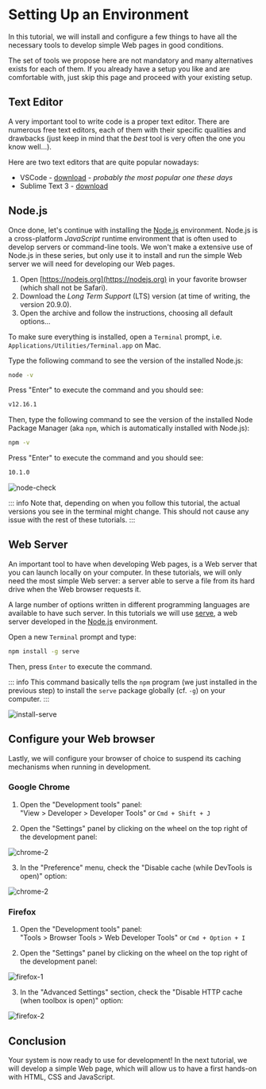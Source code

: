 # Setting Up an Environment

In this tutorial, we will install and configure a few things to have all the necessary tools to develop simple Web pages in good conditions.

The set of tools we propose here are not mandatory and many alternatives exists for each of them. If you already have a setup you like and are comfortable with, just skip this page and proceed with your existing setup.

## Text Editor

A very important tool to write code is a proper text editor. There are numerous free text editors, each of them with their specific qualities and drawbacks (just keep in mind that the _best_ tool is very often the one you know well...).

Here are two text editors that are quite popular nowadays:

- VSCode - [download](https://code.visualstudio.com/) - _probably the most popular one these days_
- Sublime Text 3 - [download](https://sublimetext.com/3)

## Node.js

Once done, let's continue with installing the [Node.js](https://nodejs.org/) environment. Node.js is a cross-platform _JavaScript_ runtime environment that is often used to develop servers or command-line tools. We won't make a extensive use of Node.js in these series, but only use it to install and run the simple Web server we will need for developing our Web pages.

1. Open [https://nodejs.org](https://nodejs.org) in your favorite browser (which shall not be Safari).
2. Download the _Long Term Support_ (LTS) version (at time of writing, the version 20.9.0).
3. Open the archive and follow the instructions, choosing all default options...

To make sure everything is installed, open a `Terminal` prompt, i.e. `Applications/Utilities/Terminal.app` on Mac.

Type the following command to see the version of the installed Node.js:

```sh
node -v
```

Press "Enter" to execute the command and you should see:

```sh
v12.16.1
```

Then, type the following command to see the version of the installed Node Package Manager (aka `npm`, which is automatically installed with Node.js):

```sh
npm -v
```

Press "Enter" to execute the command and you should see:

```sh
10.1.0
```

![node-check](../assets/setting-up-environment/node-check.png)

::: info
Note that, depending on when you follow this tutorial, the actual versions you see in the terminal might change. This should not cause any issue with the rest of these tutorials.
:::

## Web Server

An important tool to have when developing Web pages, is a Web server that you can launch locally on your computer. In these tutorials, we will only need the most simple Web server: a server able to serve a file from its hard drive when the Web browser requests it.

A large number of options written in different programming languages are available to have such server. In this tutorials we will use [serve](https://www.npmjs.com/package/serve), a web server developed in the [Node.js](https://nodejs.org/) environment.

Open a new `Terminal` prompt and type:

```sh
npm install -g serve
```

Then, press `Enter` to execute the command.

::: info
This command basically tells the `npm` program (we just installed in the previous step) to install the `serve` package globally (cf. `-g`) on your computer.
:::

![install-serve](../assets/setting-up-environment/install-serve.png)

## Configure your Web browser

Lastly, we will configure your browser of choice to suspend its caching mechanisms when running in development.

### Google Chrome

1. Open the "Development tools" panel:  
"View > Developer > Developer Tools" or `Cmd + Shift + J`

2. Open the "Settings" panel by clicking on the wheel on the top right of the development panel:

![chrome-2](../assets/setting-up-environment/chrome-1.png)

3. In the "Preference" menu, check the "Disable cache (while DevTools is open)" option:

![chrome-2](../assets/setting-up-environment/chrome-2.png)

### Firefox

1. Open the "Development tools" panel:  
"Tools > Browser Tools > Web Developer Tools" or `Cmd + Option + I`

2. Open the "Settings" panel by clicking on the wheel on the top right of the development panel:

![firefox-1](../assets/setting-up-environment/firefox-1.png)

3. In the "Advanced Settings" section, check the "Disable HTTP cache (when toolbox is open)" option:

![firefox-2](../assets/setting-up-environment/firefox-2.png)


## Conclusion

Your system is now ready to use for development! In the next tutorial, we will develop a simple Web page, which will allow us to have a first hands-on with HTML, CSS and JavaScript.
